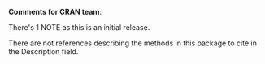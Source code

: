 **Comments for CRAN team**:

There's 1 NOTE as this is an initial release.

There are not references describing the methods in this package to cite in the Description field.

